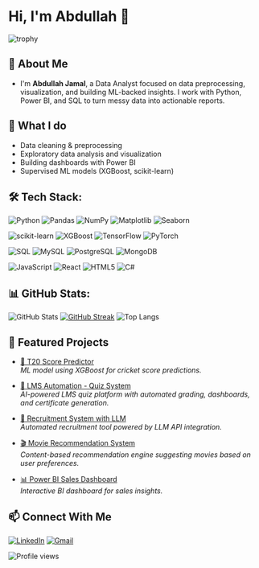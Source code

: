 # Hi, I'm Abdullah 👋

![trophy](https://github-profile-trophy.vercel.app/?username=Abdullahjamal9&theme=tokyonight&no-frame=true&no-bg=true&margin-w=4)

## 💫 About Me

* I'm **Abdullah Jamal**, a Data Analyst focused on data preprocessing, visualization, and building ML-backed insights. I work with Python, Power BI, and SQL to turn messy data into actionable reports.

## 🔭 What I do

* Data cleaning & preprocessing
* Exploratory data analysis and visualization
* Building dashboards with Power BI
* Supervised ML models (XGBoost, scikit-learn)

## 🛠 Tech Stack:

![Python](https://img.shields.io/badge/Python-3776AB?style=for-the-badge&logo=python&logoColor=white)
![Pandas](https://img.shields.io/badge/Pandas-150458?style=for-the-badge&logo=pandas&logoColor=white)
![NumPy](https://img.shields.io/badge/Numpy-013243?style=for-the-badge&logo=numpy&logoColor=white)
![Matplotlib](https://img.shields.io/badge/Matplotlib-ffffff?style=for-the-badge&logo=plotly&logoColor=black)
![Seaborn](https://img.shields.io/badge/Seaborn-004D40?style=for-the-badge&logo=python&logoColor=white)

![scikit-learn](https://img.shields.io/badge/scikit--learn-F7931E?style=for-the-badge&logo=scikit-learn&logoColor=white)
![XGBoost](https://img.shields.io/badge/XGBoost-EB5E00?style=for-the-badge&logo=xgboost&logoColor=white)
![TensorFlow](https://img.shields.io/badge/TensorFlow-FF6F00?style=for-the-badge&logo=TensorFlow&logoColor=white)
![PyTorch](https://img.shields.io/badge/PyTorch-EE4C2C?style=for-the-badge&logo=PyTorch&logoColor=white)

![SQL](https://img.shields.io/badge/SQL-336791?style=for-the-badge&logo=postgresql&logoColor=white)
![MySQL](https://img.shields.io/badge/MySQL-4479A1?style=for-the-badge&logo=mysql&logoColor=white)
![PostgreSQL](https://img.shields.io/badge/PostgreSQL-336791?style=for-the-badge&logo=postgresql&logoColor=white)
![MongoDB](https://img.shields.io/badge/MongoDB-47A248?style=for-the-badge&logo=mongodb&logoColor=white)

![JavaScript](https://img.shields.io/badge/JavaScript-F7DF1E?style=for-the-badge&logo=javascript&logoColor=black)
![React](https://img.shields.io/badge/React-20232A?style=for-the-badge&logo=react&logoColor=61DAFB)
![HTML5](https://img.shields.io/badge/HTML5-E34F26?style=for-the-badge&logo=html5&logoColor=white)
![C#](https://img.shields.io/badge/C%23-239120?style=for-the-badge&logo=c-sharp&logoColor=white)

## 📊 GitHub Stats:

![GitHub Stats](https://github-readme-stats.vercel.app/api?username=Abdullahjamal9&show_icons=true&theme=tokyonight)
[![GitHub Streak](https://streak-stats.demolab.com/?user=Abdullahjamal9&theme=tokyonight)](https://github.com/Abdullahjamal9)
![Top Langs](https://github-readme-stats.vercel.app/api/top-langs/?username=Abdullahjamal9&layout=compact&theme=tokyonight)

## 🚀 Featured Projects

- [🔮 T20 Score Predictor](https://github.com/Abdullahjamal9/T20-Score-Predictor)  
  *ML model using XGBoost for cricket score predictions.*

- [📝 LMS Automation - Quiz System](https://github.com/Abdullahjamal9/Quiz-Running)  
  *AI-powered LMS quiz platform with automated grading, dashboards, and certificate generation.*

- [🤖 Recruitment System with LLM](https://github.com/Abdullahjamal9/Talent_Scan)  
  *Automated recruitment tool powered by LLM API integration.*

- [🎬 Movie Recommendation System](https://github.com/Abdullahjamal9/Movie-Recommendation-System)  
  *Content-based recommendation engine suggesting movies based on user preferences.*

- [📊 Power BI Sales Dashboard](https://github.com/Abdullahjamal9/Sales_dasboard)  
  *Interactive BI dashboard for sales insights.*
  



## 📫 Connect With Me

[![LinkedIn](https://img.shields.io/badge/LinkedIn-0077B5?style=for-the-badge&logo=linkedin&logoColor=white)](https://www.linkedin.com/in/muhammad-abdullah-jamal-705190227/)
[![Gmail](https://img.shields.io/badge/Gmail-D14836?style=for-the-badge&logo=gmail&logoColor=white)](mailto:abdullah.jamal1402@gmail.com)

![Profile views](https://komarev.com/ghpvc/?username=Abdullahjamal9&label=Profile%20Views&color=0e75b6&style=flat)


